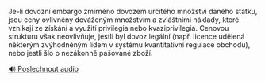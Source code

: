 
Je-li dovozní embargo zmírněno dovozem určitého množství daného statku, jsou ceny ovlivněny dováženým množstvím a zvláštními náklady, které vznikají ze získání a využití privilegia nebo kvaziprivilegia. Cenovou strukturu však neovlivňuje, jestli byl dovoz legální (např. licence udělená některým zvýhodněným lidem v systému kvantitativní regulace obchodu), nebo jestli šlo o nezákonně pašované zboží.

[🔊 Poslechnout audio](/data/7-paragraphs/audio/chapter_130/para_010-Je-li-dovozn-embargo-zmrnno-dovozem-uritho-mn.mp3)
